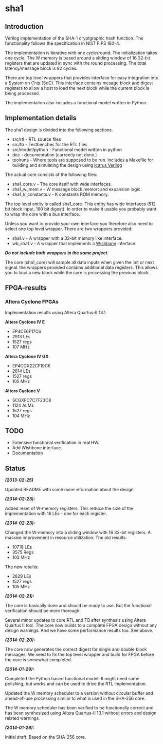 sha1
====

## Introduction ##
Verilog implementation of the SHA-1 cryptgraphic hash function. The
functionality follows the specification in NIST FIPS 180-4.

The implementation is iterative with one cycle/round. The initialization
takes one cycle. The W memory is based around a sliding window of 16
32-bit registers that are updated in sync with the round processing. The
total latency/message block is 82 cycles.

There are top level wrappers that provides interface for easy
integration into a System on Chip (SoC). This interface contains mesage
block and digest registers to allow a host to load the next block while
the current block is being processed.

The implementation also includes a functional model written in Python.


## Implementation details ##

The sha1 design is divided into the following sections.
- src/rtl - RTL source files
- src/tb  - Testbenches for the RTL files
- src/model/python - Functional model written in python
- doc - documentation (currently not done.)
- toolruns - Where tools are supposed to be run. Includes a Makefile for
building and simulating the design using [Icarus Verilog](http://iverilog.icarus.com/)

The actual core consists of the following files:
- sha1_core.v - The core itself with wide interfaces.
- sha1_w_mem.v - W message block memort and expansion logic.
- sha1_k_constants.v - K constants ROM memory.

The top level entity is called sha1_core. This entity has wide
interfaces (512 bit block input, 160 bit digest). In order to make it
usable you probably want to wrap the core with a bus interface.

Unless you want to provide your own interface you therefore also need to
select one top level wrapper. There are two wrappers provided:
- sha1.v - A wrapper with a 32-bit memory like interface.
- wb_sha1.v - A wrapper that implements a [Wishbone](http://opencores.org/opencores,wishbone) interface.

***Do not include both wrappers in the same project.***

The core (sha1_core) will sample all data inputs when given the init
or next signal. the wrappers provided contains additional data
registers. This allows you to load a new block while the core is
processing the previous block.


## FPGA-results ##

### Altera Cyclone FPGAs ###
Implementation results using Altera Quartus-II 13.1.

**Altera Cyclone IV E**
- EP4CE6F17C6
- 2913 LEs
- 1527 regs
- 107 MHz

**Altera Cyclone IV GX**
- EP4CGX22CF19C6
- 2814 LEs
- 1527 regs
- 105 MHz

**Altera Cyclone V**
- 5CGXFC7C7F23C8
- 1124 ALMs
- 1527 regs
- 104 MHz


## TODO ##
* Extensive functional verification in real HW.
* Add Wishbone interface.
* Documentation


## Status ##
***(2013-02-25)***

Updated README with some more information about the design.

***(2014-02-23):***

Added reset of W-memory registers. This reduce the size of the
implementation with 16 LEs - one for each register.

***(2014-02-23):***

Changed the W-memory into a sliding window with 16 32-bit registers. A
massive improvement in resource utilization. The old results:

* 10718 LEs
* 3575 Regs
* 103 MHz

The new results:

* 2829 LEs
* 1527 regs
* 105 MHz


***(2014-02-21):***

The core is basically done and should be ready to use. But the
functional verification should be more thorough.

Several minor updates to core RTL and TB after synthesis using Altera
Quartus II tool. The core now builds to a complete FPGA design without
any design warnings. And we have some performance results too. See
above.


***(2014-02-20):***

The core now generates the correct digest for single and double block
messages. We need to fix the top level wrapper and build for FPGA before
the core is somewhat completed.


***(2014-01-29):***

Completed the Python based functional model. It might need some
polishing, but works and can be used to drive the RTL implementation.

Updated the W memory scheduler to a version without circular buffer and
ahead-of-use processing similar to what is used in the SHA-256 core.

The W memory scheduler has been verified to be functionally correct and
has been synthesized using Altera Quartus-II 13.1 without errors and
design related warnings.


***(2014-01-29):***

Initial draft. Based on the SHA-256 core. 
